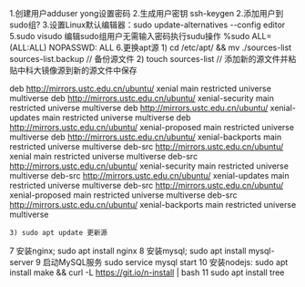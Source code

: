 1.创建用户adduser yong设置密码
2.生成用户密钥 ssh-keygen
2.添加用户到sudo组?
3.设置Linux默认编辑器：sudo update-alternatives --config editor
5.sudo visudo 编辑sudo组用户无需输入密码执行sudu操作 %sudo ALL=(ALL:ALL) NOPASSWD:  ALL
6.更换apt源
    1) cd /etc/apt/ && mv ./sources-list sources-list.backup // 备份源文件
    2) touch sources-list // 添加新的源文件并粘贴中科大镜像源到新的源文件中保存
    
deb http://mirrors.ustc.edu.cn/ubuntu/ xenial main restricted universe multiverse
deb http://mirrors.ustc.edu.cn/ubuntu/ xenial-security main restricted universe multiverse
deb http://mirrors.ustc.edu.cn/ubuntu/ xenial-updates main restricted universe multiverse
deb http://mirrors.ustc.edu.cn/ubuntu/ xenial-proposed main restricted universe multiverse
deb http://mirrors.ustc.edu.cn/ubuntu/ xenial-backports main restricted universe multiverse
deb-src http://mirrors.ustc.edu.cn/ubuntu/ xenial main restricted universe multiverse
deb-src http://mirrors.ustc.edu.cn/ubuntu/ xenial-security main restricted universe multiverse
deb-src http://mirrors.ustc.edu.cn/ubuntu/ xenial-updates main restricted universe multiverse
deb-src http://mirrors.ustc.edu.cn/ubuntu/ xenial-proposed main restricted universe multiverse
deb-src http://mirrors.ustc.edu.cn/ubuntu/ xenial-backports main restricted universe multiverse

    3) sudo apt update 更新源

7 安装nginx; sudo apt install nginx
8 安装mysql; sudo apt install mysql-server
9 启动MySQL服务 sudo service mysql start
10 安装nodejs:  sudo apt install make && curl -L https://git.io/n-install | bash
11 sudo apt install tree